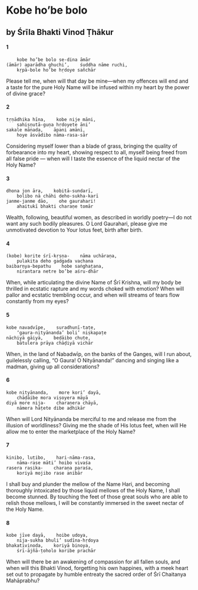 # Kobe ho’be bolo

## by Śrīla Bhakti Vinod Ṭhākur

#### 1

        kobe ho’be bolo se-dina āmār
    (āmār) aparādha ghuchi’,    śuddha nāme ruchi,
        kṛpā-bole ho’be hṛdoye sañchār

Please tell me, when will that day be mine—when my offences will end and a taste for the pure Holy Name will be infused within my heart by the power of divine grace?

#### 2

    tṛṇādhika hīna,    kobe nije māni,
        sahiṣṇutā-guṇa hṛdoyete āni’
    sakale mānada,    āpani amānī,
        hoye āsvādibo nāma-rasa-sār

Considering myself lower than a blade of grass, bringing the quality of forbearance into my heart, showing respect to all, myself being freed from all false pride — when will I taste the essence of the liquid nectar of the Holy Name?

#### 3

    dhona jon āra,    kobitā-sundarī,
        bolibo nā chāhi deho-sukha-karī
    janme-janme dāo,    ohe gaurahari!
        ahaitukī bhakti charaṇe tomār

Wealth, following, beautiful women, as described in worldly poetry—I do not want any such bodily pleasures. O Lord Gaurahari, please give me unmotivated devotion to Your lotus feet, birth after birth.

#### 4

    (kobe) korite śrī-kṛṣṇa-    nāma uchāraṇa,
        pulakita deho gadgada vachana
    baibarṇya-bepathu    hobe saṅghaṭana,
        nirantara netre bo’be aśru-dhār

When, while articulating the divine Name of Śrī Krishna, will my body be thrilled in ecstatic rapture and my words choked with emotion? When will pallor and ecstatic trembling occur, and when will streams of tears flow constantly from my eyes?

#### 5

    kobe navadvīpe,    suradhunī-taṭe,
        ‘gaura-nityānanda’ boli’ niṣkapaṭe
    nāchiyā gāiyā,    beḍāibo chuṭe,
        bātulera prāya chāḍiyā vichār

When, in the land of Nabadwīp, on the banks of the Ganges, will I run about, guilelessly calling, “O Gaura! O Nityānanda!” dancing and singing like a madman, giving up all considerations?

#### 6

    kobe nityānanda,    more kori’ dayā,
        chāḍāibe mora viṣoyera māyā
    diyā more nija-    charaṇera chāyā,
        nāmera hāṭete dibe adhikār

When will Lord Nityānanda be merciful to me and release me from the illusion of worldliness? Giving me the shade of His lotus feet, when will He allow me to enter the marketplace of the Holy Name?

#### 7

    kinibo, luṭibo,    hari-nāma-rasa,
        nāma-rase māti’ hoibo vivaśa
    rasera rasika-    charaṇa paraśa,
        koriyā mojibo rase anibār

I shall buy and plunder the mellow of the Name Hari, and becoming thoroughly intoxicated by those liquid mellows of the Holy Name, I shall become stunned. By touching the feet of those great souls who are able to relish those mellows, I will be constantly immersed in the sweet nectar of the Holy Name.

#### 8

    kobe jīve dayā,    hoibe udoya,
        nija-sukha bhuli’ sudīna-hṛdoya
    bhakativinoda,    koriyā binoya,
        śrī-ājñā-ṭoholo koribe prachār

When will there be an awakening of compassion for all fallen souls, and when will this Bhakti Vinod, forgetting his own happines, with a meek heart set out to propagate by humble entreaty the sacred order of Śrī Chaitanya Mahāprabhu?

